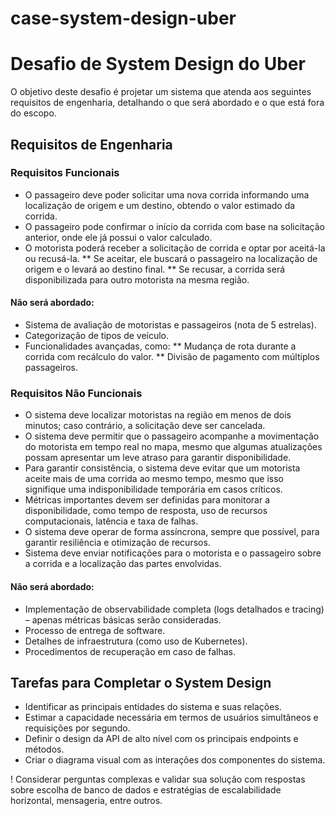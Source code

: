 # case-system-design-uber

# Desafio de System Design do Uber

O objetivo deste desafio é projetar um sistema que atenda aos seguintes requisitos de engenharia, detalhando o que será abordado e o que está fora do escopo.

## Requisitos de Engenharia

### Requisitos Funcionais
* O passageiro deve poder solicitar uma nova corrida informando uma localização de origem e um destino, obtendo o valor estimado da corrida.
* O passageiro pode confirmar o início da corrida com base na solicitação anterior, onde ele já possui o valor calculado.
* O motorista poderá receber a solicitação de corrida e optar por aceitá-la ou recusá-la.
** Se aceitar, ele buscará o passageiro na localização de origem e o levará ao destino final.
** Se recusar, a corrida será disponibilizada para outro motorista na mesma região.

#### Não será abordado:
* Sistema de avaliação de motoristas e passageiros (nota de 5 estrelas).
* Categorização de tipos de veículo.
* Funcionalidades avançadas, como:
** Mudança de rota durante a corrida com recálculo do valor.
** Divisão de pagamento com múltiplos passageiros.

### Requisitos Não Funcionais
* O sistema deve localizar motoristas na região em menos de dois minutos; caso contrário, a solicitação deve ser cancelada.
* O sistema deve permitir que o passageiro acompanhe a movimentação do motorista em tempo real no mapa, mesmo que algumas atualizações possam apresentar um leve atraso para garantir disponibilidade.
* Para garantir consistência, o sistema deve evitar que um motorista aceite mais de uma corrida ao mesmo tempo, mesmo que isso signifique uma indisponibilidade temporária em casos críticos.
* Métricas importantes devem ser definidas para monitorar a disponibilidade, como tempo de resposta, uso de recursos computacionais, latência e taxa de falhas.
* O sistema deve operar de forma assíncrona, sempre que possível, para garantir resiliência e otimização de recursos.
* Sistema deve enviar notificações para o motorista e o passageiro sobre a corrida e a localização das partes envolvidas.

#### Não será abordado:
* Implementação de observabilidade completa (logs detalhados e tracing) – apenas métricas básicas serão consideradas.
* Processo de entrega de software.
* Detalhes de infraestrutura (como uso de Kubernetes).
* Procedimentos de recuperação em caso de falhas.

## Tarefas para Completar o System Design
* Identificar as principais entidades do sistema e suas relações.
* Estimar a capacidade necessária em termos de usuários simultâneos e requisições por segundo.
* Definir o design da API de alto nível com os principais endpoints e métodos.
* Criar o diagrama visual com as interações dos componentes do sistema.

! Considerar perguntas complexas e validar sua solução com respostas sobre escolha de banco de dados e estratégias de escalabilidade horizontal, mensageria, entre outros.

